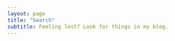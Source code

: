 ```yaml
---
layout: page
title: "Search"
subtitle: Feeling lost? Look for things in my blog.
---
```


<div id="search-box">
	<script async src="https://cse.google.com/cse.js?cx=ab132635dfc7ce0b6"></script>
  <div class="gcse-search"></div>
</div>
